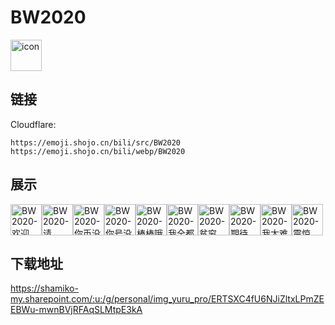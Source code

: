 # BW2020
<img src="https://emoji.shojo.cn/bili/src/BW2020/icon.png" width="50" height="50" alt="icon">

## 链接
Cloudflare:
```
https://emoji.shojo.cn/bili/src/BW2020
https://emoji.shojo.cn/bili/webp/BW2020
```
## 展示
<img src="https://emoji.shojo.cn/bili/src/BW2020/BW2020-欢迎.png" width="50" height="50" alt="BW2020-欢迎"><img src="https://emoji.shojo.cn/bili/src/BW2020/BW2020-请.png" width="50" height="50" alt="BW2020-请"><img src="https://emoji.shojo.cn/bili/src/BW2020/BW2020-你币没了.png" width="50" height="50" alt="BW2020-你币没了"><img src="https://emoji.shojo.cn/bili/src/BW2020/BW2020-你号没了.png" width="50" height="50" alt="BW2020-你号没了"><img src="https://emoji.shojo.cn/bili/src/BW2020/BW2020-棒棒哦.png" width="50" height="50" alt="BW2020-棒棒哦"><img src="https://emoji.shojo.cn/bili/src/BW2020/BW2020-我全都要.png" width="50" height="50" alt="BW2020-我全都要"><img src="https://emoji.shojo.cn/bili/src/BW2020/BW2020-贫穷.png" width="50" height="50" alt="BW2020-贫穷"><img src="https://emoji.shojo.cn/bili/src/BW2020/BW2020-期待.png" width="50" height="50" alt="BW2020-期待"><img src="https://emoji.shojo.cn/bili/src/BW2020/BW2020-我太难了.png" width="50" height="50" alt="BW2020-我太难了"><img src="https://emoji.shojo.cn/bili/src/BW2020/BW2020-震惊.png" width="50" height="50" alt="BW2020-震惊">

## 下载地址

https://shamiko-my.sharepoint.com/:u:/g/personal/img_yuru_pro/ERTSXC4fU6NJiZltxLPmZEEBWu-mwnBVjRFAqSLMtpE3kA